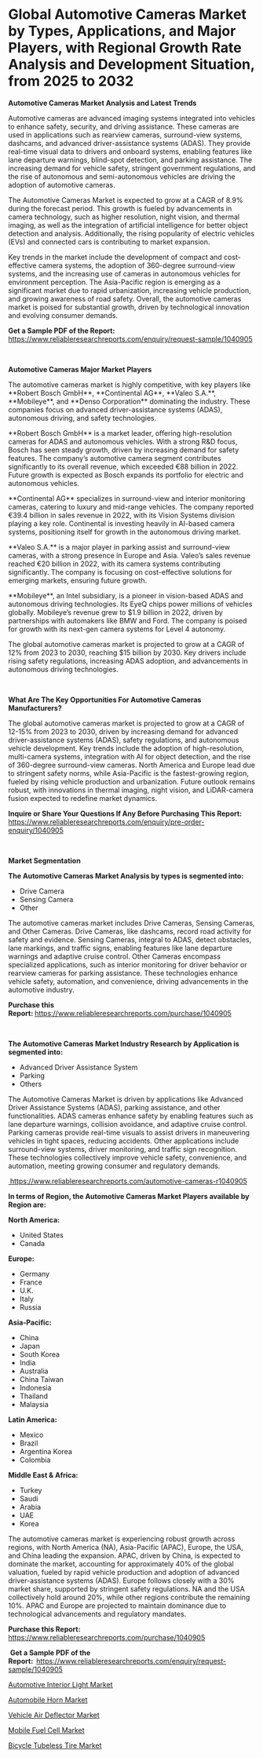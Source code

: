 <p><h1>Global Automotive Cameras Market by Types, Applications, and Major Players, with Regional Growth Rate Analysis and Development Situation, from 2025 to 2032</h1></p><p><strong>Automotive Cameras Market Analysis and Latest Trends</strong></p>
<p><p>Automotive cameras are advanced imaging systems integrated into vehicles to enhance safety, security, and driving assistance. These cameras are used in applications such as rearview cameras, surround-view systems, dashcams, and advanced driver-assistance systems (ADAS). They provide real-time visual data to drivers and onboard systems, enabling features like lane departure warnings, blind-spot detection, and parking assistance. The increasing demand for vehicle safety, stringent government regulations, and the rise of autonomous and semi-autonomous vehicles are driving the adoption of automotive cameras.</p><p>The Automotive Cameras Market is expected to grow at a CAGR of 8.9% during the forecast period. This growth is fueled by advancements in camera technology, such as higher resolution, night vision, and thermal imaging, as well as the integration of artificial intelligence for better object detection and analysis. Additionally, the rising popularity of electric vehicles (EVs) and connected cars is contributing to market expansion.</p><p>Key trends in the market include the development of compact and cost-effective camera systems, the adoption of 360-degree surround-view systems, and the increasing use of cameras in autonomous vehicles for environment perception. The Asia-Pacific region is emerging as a significant market due to rapid urbanization, increasing vehicle production, and growing awareness of road safety. Overall, the automotive cameras market is poised for substantial growth, driven by technological innovation and evolving consumer demands.</p></p>
<p><strong>Get a Sample PDF of the Report:&nbsp;</strong> <a href="https://www.reliableresearchreports.com/enquiry/request-sample/1040905?utm_campaign=9&utm_medium=2&utm_source=Github&utm_content=ia&utm_term=22012025&utm_id=automotive-cameras">https://www.reliableresearchreports.com/enquiry/request-sample/1040905</a></p>
<p>&nbsp;</p>
<p><strong>Automotive Cameras Major Market Players</strong></p>
<p><p>The automotive cameras market is highly competitive, with key players like **Robert Bosch GmbH**, **Continental AG**, **Valeo S.A.**, **Mobileye**, and **Denso Corporation** dominating the industry. These companies focus on advanced driver-assistance systems (ADAS), autonomous driving, and safety technologies.</p><p>**Robert Bosch GmbH** is a market leader, offering high-resolution cameras for ADAS and autonomous vehicles. With a strong R&D focus, Bosch has seen steady growth, driven by increasing demand for safety features. The company’s automotive camera segment contributes significantly to its overall revenue, which exceeded €88 billion in 2022. Future growth is expected as Bosch expands its portfolio for electric and autonomous vehicles.</p><p>**Continental AG** specializes in surround-view and interior monitoring cameras, catering to luxury and mid-range vehicles. The company reported €39.4 billion in sales revenue in 2022, with its Vision Systems division playing a key role. Continental is investing heavily in AI-based camera systems, positioning itself for growth in the autonomous driving market.</p><p>**Valeo S.A.** is a major player in parking assist and surround-view cameras, with a strong presence in Europe and Asia. Valeo’s sales revenue reached €20 billion in 2022, with its camera systems contributing significantly. The company is focusing on cost-effective solutions for emerging markets, ensuring future growth.</p><p>**Mobileye**, an Intel subsidiary, is a pioneer in vision-based ADAS and autonomous driving technologies. Its EyeQ chips power millions of vehicles globally. Mobileye’s revenue grew to $1.9 billion in 2022, driven by partnerships with automakers like BMW and Ford. The company is poised for growth with its next-gen camera systems for Level 4 autonomy.</p><p>The global automotive cameras market is projected to grow at a CAGR of 12% from 2023 to 2030, reaching $15 billion by 2030. Key drivers include rising safety regulations, increasing ADAS adoption, and advancements in autonomous driving technologies.</p></p>
<p>&nbsp;</p>
<p><strong>What Are The Key Opportunities For Automotive Cameras Manufacturers?</strong></p>
<p><p>The global automotive cameras market is projected to grow at a CAGR of 12-15% from 2023 to 2030, driven by increasing demand for advanced driver-assistance systems (ADAS), safety regulations, and autonomous vehicle development. Key trends include the adoption of high-resolution, multi-camera systems, integration with AI for object detection, and the rise of 360-degree surround-view cameras. North America and Europe lead due to stringent safety norms, while Asia-Pacific is the fastest-growing region, fueled by rising vehicle production and urbanization. Future outlook remains robust, with innovations in thermal imaging, night vision, and LiDAR-camera fusion expected to redefine market dynamics.</p></p>
<p><strong>Inquire or Share Your Questions If Any Before Purchasing This Report:</strong> <a href="https://www.reliableresearchreports.com/enquiry/pre-order-enquiry/1040905?utm_campaign=9&utm_medium=2&utm_source=Github&utm_content=ia&utm_term=22012025&utm_id=automotive-cameras">https://www.reliableresearchreports.com/enquiry/pre-order-enquiry/1040905</a></p>
<p>&nbsp;</p>
<p><strong>Market Segmentation</strong></p>
<p><strong>The Automotive Cameras Market Analysis by types is segmented into:</strong></p>
<p><ul><li>Drive Camera</li><li>Sensing Camera</li><li>Other</li></ul></p>
<p><p>The automotive cameras market includes Drive Cameras, Sensing Cameras, and Other Cameras. Drive Cameras, like dashcams, record road activity for safety and evidence. Sensing Cameras, integral to ADAS, detect obstacles, lane markings, and traffic signs, enabling features like lane departure warnings and adaptive cruise control. Other Cameras encompass specialized applications, such as interior monitoring for driver behavior or rearview cameras for parking assistance. These technologies enhance vehicle safety, automation, and convenience, driving advancements in the automotive industry.</p></p>
<p><strong>Purchase this Report:&nbsp;</strong><a href="https://www.reliableresearchreports.com/purchase/1040905?utm_campaign=9&utm_medium=2&utm_source=Github&utm_content=ia&utm_term=22012025&utm_id=automotive-cameras">https://www.reliableresearchreports.com/purchase/1040905</a></p>
<p>&nbsp;</p>
<p><strong>The Automotive Cameras Market Industry Research by Application is segmented into:</strong></p>
<p><ul><li>Advanced Driver Assistance System</li><li>Parking</li><li>Others</li></ul></p>
<p><p>The Automotive Cameras Market is driven by applications like Advanced Driver Assistance Systems (ADAS), parking assistance, and other functionalities. ADAS cameras enhance safety by enabling features such as lane departure warnings, collision avoidance, and adaptive cruise control. Parking cameras provide real-time visuals to assist drivers in maneuvering vehicles in tight spaces, reducing accidents. Other applications include surround-view systems, driver monitoring, and traffic sign recognition. These technologies collectively improve vehicle safety, convenience, and automation, meeting growing consumer and regulatory demands.</p></p>
<p><a href="https://www.reliableresearchreports.com/automotive-cameras-r1040905?utm_campaign=9&utm_medium=2&utm_source=Github&utm_content=ia&utm_term=22012025&utm_id=automotive-cameras">&nbsp;https://www.reliableresearchreports.com/automotive-cameras-r1040905</a></p>
<p><strong>In terms of Region, the Automotive Cameras Market Players available by Region are:</strong></p>
<p>
    <p> <strong> North America: </strong>
        <ul>
            <li>United States</li>
            <li>Canada</li>
        </ul>
        </p> 
    <p> <strong> Europe: </strong>
        <ul>
            <li>Germany</li>
            <li>France</li>
            <li>U.K.</li>
            <li>Italy</li>
            <li>Russia</li>
        </ul>
        </p> 
    <p> <strong> Asia-Pacific: </strong>
        <ul>
            <li>China</li>
            <li>Japan</li>
            <li>South Korea</li>
            <li>India</li>
            <li>Australia</li>
            <li>China Taiwan</li>
            <li>Indonesia</li>
            <li>Thailand</li>
            <li>Malaysia</li>
        </ul>
        </p> 
    <p> <strong> Latin America: </strong>
        <ul>
            <li>Mexico</li>
            <li>Brazil</li>
            <li>Argentina Korea</li>
            <li>Colombia</li>
        </ul>
        </p> 
    <p> <strong> Middle East & Africa: </strong>
        <ul>
            <li>Turkey</li>
            <li>Saudi</li>
            <li>Arabia</li>
            <li>UAE</li>
            <li>Korea</li>
        </ul>
    </p>
    </p>
<p><p>The automotive cameras market is experiencing robust growth across regions, with North America (NA), Asia-Pacific (APAC), Europe, the USA, and China leading the expansion. APAC, driven by China, is expected to dominate the market, accounting for approximately 40% of the global valuation, fueled by rapid vehicle production and adoption of advanced driver-assistance systems (ADAS). Europe follows closely with a 30% market share, supported by stringent safety regulations. NA and the USA collectively hold around 20%, while other regions contribute the remaining 10%. APAC and Europe are projected to maintain dominance due to technological advancements and regulatory mandates.</p></p>
<p><strong>Purchase this Report: </strong><a href="https://www.reliableresearchreports.com/purchase/1040905?utm_campaign=9&utm_medium=2&utm_source=Github&utm_content=ia&utm_term=22012025&utm_id=automotive-cameras">https://www.reliableresearchreports.com/purchase/1040905</a></p>
<p>&nbsp;<strong>Get a Sample PDF of the Report:&nbsp;&nbsp;</strong><a href="https://www.reliableresearchreports.com/enquiry/request-sample/1040905?utm_campaign=9&utm_medium=2&utm_source=Github&utm_content=ia&utm_term=22012025&utm_id=automotive-cameras">https://www.reliableresearchreports.com/enquiry/request-sample/1040905</a></p>
<p><strong></strong></p>
<p><p><a href="https://github.com/bornergabrielle89/Market-Research-Report-List-1/blob/main/automotive-interior-light-market.md?utm_campaign=9&utm_medium=2&utm_source=Github&utm_content=ia&utm_term=22012025&utm_id=automotive-cameras">Automotive Interior Light Market</a></p><p><a href="https://github.com/toldenargelia86/Market-Research-Report-List-1/blob/main/automobile-horn-market.md?utm_campaign=9&utm_medium=2&utm_source=Github&utm_content=ia&utm_term=22012025&utm_id=automotive-cameras">Automobile Horn Market</a></p><p><a href="https://github.com/tashiafun920/Market-Research-Report-List-1/blob/main/vehicle-air-deflector-market.md?utm_campaign=9&utm_medium=2&utm_source=Github&utm_content=ia&utm_term=22012025&utm_id=automotive-cameras">Vehicle Air Deflector Market</a></p><p><a href="https://github.com/lessielawlis/Market-Research-Report-List-1/blob/main/mobile-fuel-cell-market.md?utm_campaign=9&utm_medium=2&utm_source=Github&utm_content=ia&utm_term=22012025&utm_id=automotive-cameras">Mobile Fuel Cell Market</a></p><p><a href="https://github.com/comasnickie/Market-Research-Report-List-1/blob/main/bicycle-tubeless-tire-market.md?utm_campaign=9&utm_medium=2&utm_source=Github&utm_content=ia&utm_term=22012025&utm_id=automotive-cameras">Bicycle Tubeless Tire Market</a></p></p>